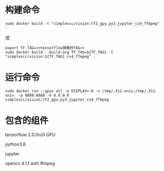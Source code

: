 # 构建命令

```
sudo docker build -t "simplescc/vision:tf2_gpu_py3_jupyter_cv4_ffmpeg" .
```

或

```
export TF_TAG=<<tensorflow镜像的TAG>>
sudo docker build --build-arg TF_TAG=${TF_TAG} -t "simplescc/vision:${TF_TAG}_cv4_ffmpeg" .
```

# 运行命令

```
sudo docker run --gpus all -e DISPLAY=:0 -v /tmp/.X11-unix:/tmp/.X11-unix  -p 8888:8888 -h 0.0.0.0 simplescc/vision:tf2_gpu_py3_jupyter_cv4_ffmpeg
```

# 包含的组件

tensorflow 2.0.0rc0 GPU

python3.6

jupyter

opencv 4.1.1 with ffmpeg
